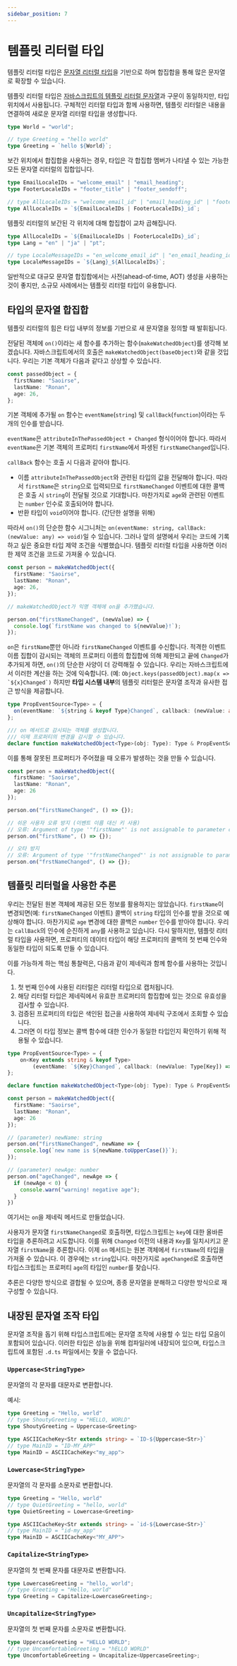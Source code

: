 ```yaml
---
sidebar_position: 7
---
```


# 템플릿 리터럴 타입

템플릿 리터럴 타입은 [문자열 리터럴 타입](../everyday-types/literal-types)을 기반으로 하며 합집합을 통해 많은 문자열로 확장할 수 있습니다.

템플릿 리터럴 타입은 [자바스크립트의 템플릿 리터럴 문자열](https://developer.mozilla.org/ko/docs/Web/JavaScript/Reference/Template_literals)과 구문이 동일하지만, 타입 위치에서 사용됩니다. 구체적인 리터럴 타입과 함께 사용하면, 템플릿 리터럴은 내용을 연결하여 새로운 문자열 리터럴 타입을 생성합니다.

```ts
type World = "world";

// type Greeting = "hello world"
type Greeting = `hello ${World}`;
```

보간 위치에서 합집합을 사용하는 경우, 타입은 각 합집합 멤버가 나타낼 수 있는 가능한 모든 문자열 리터럴의 집합입니다.

```ts
type EmailLocaleIDs = "welcome_email" | "email_heading";
type FooterLocaleIDs = "footer_title" | "footer_sendoff";

// type AllLocaleIDs = "welcome_email_id" | "email_heading_id" | "footer_title_id" | "footer_sendoff_id"
type AllLocaleIDs = `${EmailLocaleIDs | FooterLocaleIDs}_id`;
```

템플릿 리터럴의 보간된 각 위치에 대해 합집합이 교차 곱해집니다.

```ts
type AllLocaleIDs = `${EmailLocaleIDs | FooterLocaleIDs}_id`;
type Lang = "en" | "ja" | "pt";

// type LocaleMessageIDs = "en_welcome_email_id" | "en_email_heading_id" | "en_footer_title_id" | "en_footer_sendoff_id" | "ja_welcome_email_id" | "ja_email_heading_id" | "ja_footer_title_id" | "ja_footer_sendoff_id" | "pt_welcome_email_id" | "pt_email_heading_id" | "pt_footer_title_id" | "pt_footer_sendoff_id"
type LocaleMessageIDs = `${Lang}_${AllLocaleIDs}`;
```

일반적으로 대규모 문자열 합집합에서는 사전(ahead-of-time, AOT) 생성을 사용하는 것이 좋지만, 소규모 사례에서는 템플릿 리터럴 타입이 유용합니다.

## 타입의 문자열 합집합

템플릿 리터럴의 힘은 타입 내부의 정보를 기반으로 새 문자열을 정의할 때 발휘됩니다.

전달된 객체에 `on()`이라는 새 함수를 추가하는 함수(`makeWatchedObject`)를 생각해 보겠습니다. 자바스크립트에서의 호출은 `makeWatchedObject(baseObject)`와 같을 것입니다. 우리는 기본 객체가 다음과 같다고 상상할 수 있습니다.

```ts
const passedObject = {
  firstName: "Saoirse",
  lastName: "Ronan",
  age: 26,
};
```

기본 객체에 추가될 `on` 함수는 `eventName`(`string`) 및 `callBack`(`function`)이라는 두 개의 인수를 받습니다.

`eventName`은 `attributeInThePassedObject + Changed` 형식이어야 합니다. 따라서 `eventName`은 기본 객체의 프로퍼티 `firstName`에서 파생된 `firstNameChanged`입니다.

`callBack` 함수는 호출 시 다음과 같아야 합니다.

- 이름 `attributeInThePassedObject`와 관련된 타입의 값을 전달해야 합니다. 따라서 `firstName`은 `string`으로 입력되므로 `firstNameChanged` 이벤트에 대한 콜백은 호출 시 `string`이 전달될 것으로 기대합니다. 마찬가지로 `age`와 관련된 이벤트는 `number` 인수로 호출되어야 합니다.
- 반환 타입이 `void`이어야 합니다. (간단한 설명을 위해)

따라서 `on()`의 단순한 함수 시그니처는 `on(eventName: string, callBack: (newValue: any) => void)`일 수 있습니다. 그러나 앞의 설명에서 우리는 코드에 기록하고 싶은 중요한 타입 제약 조건을 식별했습니다. 템플릿 리터럴 타입을 사용하면 이러한 제약 조건을 코드로 가져올 수 있습니다.

```ts
const person = makeWatchedObject({
  firstName: "Saoirse",
  lastName: "Ronan",
  age: 26,
});

// makeWatchedObject가 익명 객체에 on을 추가했습니다.

person.on("firstNameChanged", (newValue) => {
  console.log(`firstName was changed to ${newValue}!`);
});
```

`on`은 `firstName`뿐만 아니라 `firstNameChanged` 이벤트를 수신합니다. 적격한 이벤트 이름 집합이 감시되는 객체의 프로퍼티 이름의 합집합에 의해 제한되고 끝에 `Changed`가 추가되게 하면, `on()`의 단순한 사양이 더 강력해질 수 있습니다. 우리는 자바스크립트에서 이러한 계산을 하는 것에 익숙합니다. (예: ``Object.keys(passedObject).map(x => `${x}Changed`)`` 하지만 **타입 시스템 내부**의 템플릿 리터럴은 문자열 조작과 유사한 접근 방식을 제공합니다.

```ts
type PropEventSource<Type> = {
  on(eventName: `${string & keyof Type}Changed`, callback: (newValue: any) => void): void;
};

/// on 메서드로 감시되는 객체를 생성합니다.
/// 이제 프로퍼티의 변경을 감시할 수 있습니다.
declare function makeWatchedObject<Type>(obj: Type): Type & PropEventSource<Type>;
```

이를 통해 잘못된 프로퍼티가 주어졌을 때 오류가 발생하는 것을 만들 수 있습니다.

```ts
const person = makeWatchedObject({
  firstName: "Saoirse",
  lastName: "Ronan",
  age: 26
});

person.on("firstNameChanged", () => {});

// 쉬운 사용자 오류 방지 (이벤트 이름 대신 키 사용)
// 오류: Argument of type '"firstName"' is not assignable to parameter of type '"firstNameChanged" | "lastNameChanged" | "ageChanged"'.
person.on("firstName", () => {});

// 오타 방지
// 오류: Argument of type '"frstNameChanged"' is not assignable to parameter of type '"firstNameChanged" | "lastNameChanged" | "ageChanged"'.
person.on("frstNameChanged", () => {});
```

## 템플릿 리터럴을 사용한 추론

우리는 전달된 원본 객체에 제공된 모든 정보를 활용하지는 않았습니다. `firstName`이 변경되면(예: `firstNameChanged` 이벤트) 콜백이 `string` 타입의 인수를 받을 것으로 예상해야 합니다. 마찬가지로 `age` 변경에 대한 콜백은 `number` 인수를 받아야 합니다. 우리는 `callBack`의 인수에 순진하게 `any`를 사용하고 있습니다. 다시 말하지만, 템플릿 리터럴 타입을 사용하면, 프로퍼티의 데이터 타입이 해당 프로퍼티의 콜백의 첫 번째 인수와 동일한 타입이 되도록 만들 수 있습니다.

이를 가능하게 하는 핵심 통찰력은, 다음과 같이 제네릭과 함께 함수를 사용하는 것입니다.

1. 첫 번째 인수에 사용된 리터럴은 리터럴 타입으로 캡처됩니다.
2. 해당 리터럴 타입은 제네릭에서 유효한 프로퍼티의 합집합에 있는 것으로 유효성을 검사할 수 있습니다.
3. 검증된 프로퍼티의 타입은 색인된 접근을 사용하여 제네릭 구조에서 조회할 수 있습니다.
4. 그러면 이 타입 정보는 콜백 함수에 대한 인수가 동일한 타입인지 확인하기 위해 적용될 수 있습니다.

```ts
type PropEventSource<Type> = {
    on<Key extends string & keyof Type>
        (eventName: `${Key}Changed`, callback: (newValue: Type[Key]) => void ): void;
};

declare function makeWatchedObject<Type>(obj: Type): Type & PropEventSource<Type>;

const person = makeWatchedObject({
  firstName: "Saoirse",
  lastName: "Ronan",
  age: 26
});

// (parameter) newName: string
person.on("firstNameChanged", newName => {
  console.log(`new name is ${newName.toUpperCase()}`);
});

// (parameter) newAge: number
person.on("ageChanged", newAge => {
  if (newAge < 0) {
    console.warn("warning! negative age");
  }
})
```

여기서는 `on`을 제네릭 메서드로 만들었습니다.

사용자가 문자열 `firstNameChanged`로 호출하면, 타입스크립트는 `key`에 대한 올바른 타입을 추론하려고 시도합니다. 이를 위해 `Changed` 이전의 내용과 `Key`를 일치시키고 문자열 `firstName`을 추론합니다. 이제 `on` 메서드는 원본 객체에서 `firstName`의 타입을 가져올 수 있습니다. 이 경우에는 `string`입니다. 마찬가지로 `ageChanged`로 호출하면 타입스크립트는 프로퍼티 `age`의 타입인 `number`를 찾습니다.

추론은 다양한 방식으로 결합될 수 있으며, 종종 문자열을 분해하고 다양한 방식으로 재구성할 수 있습니다.

## 내장된 문자열 조작 타입

문자열 조작을 돕기 위해 타입스크립트에는 문자열 조작에 사용할 수 있는 타입 모음이 포함되어 있습니다. 이러한 타입은 성능을 위해 컴파일러에 내장되어 있으며, 타입스크립트에 포함된 `.d.ts` 파일에서는 찾을 수 없습니다.

### `Uppercase<StringType>`

문자열의 각 문자를 대문자로 변환합니다.

예시:

```ts
type Greeting = "Hello, world"
// type ShoutyGreeting = "HELLO, WORLD"
type ShoutyGreeting = Uppercase<Greeting>

type ASCIICacheKey<Str extends string> = `ID-${Uppercase<Str>}`
// type MainID = "ID-MY_APP"
type MainID = ASCIICacheKey<"my_app">
```

### `Lowercase<StringType>`

문자열의 각 문자를 소문자로 변환합니다.

```ts
type Greeting = "Hello, world"
// type QuietGreeting = "hello, world"
type QuietGreeting = Lowercase<Greeting>

type ASCIICacheKey<Str extends string> = `id-${Lowercase<Str>}`
// type MainID = "id-my_app"
type MainID = ASCIICacheKey<"MY_APP">
```

### `Capitalize<StringType>`

문자열의 첫 번째 문자를 대문자로 변환합니다.

```ts
type LowercaseGreeting = "hello, world";
// type Greeting = "Hello, world"
type Greeting = Capitalize<LowercaseGreeting>;
```

### `Uncapitalize<StringType>`

문자열의 첫 번째 문자를 소문자로 변환합니다.

```ts
type UppercaseGreeting = "HELLO WORLD";
// type UncomfortableGreeting = "hELLO WORLD"
type UncomfortableGreeting = Uncapitalize<UppercaseGreeting>;
```
